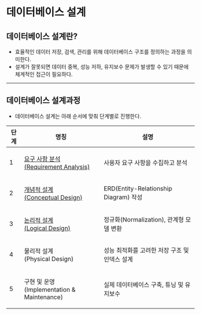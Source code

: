 # 데이터베이스 설계

## 데이터베이스 설계란?

* 효율적인 데이터 저장, 검색, 관리를 위해 데이터베이스 구조를 정의하는 과정을 의미한다.
* 설계가 잘못되면 데이터 중복, 성능 저하, 유지보수 문제가 발생할 수 있기 때문에 체계적인 접근이 필요하다.

***

## 데이터베이스 설계과정

* 데이터베이스 설계는 아래 순서에 맞춰 단계별로 진행한다.



| 단계 | 명칭                                                                              | 설명                                  |
| -- | ------------------------------------------------------------------------------- | ----------------------------------- |
| 1  | <p><a href="requirement-analysis.md">요구 사항 분석<br>(Requirement Analysis)</a></p> | 사용자 요구 사항을 수집하고 분석                  |
| 2  | <p><a href="conceptual-design.md">개념적 설계<br>(Conceptual Design)</a></p>         | ERD(Entity-Relationship Diagram) 작성 |
| 3  | <p><a href="logical-design.md">논리적 설계<br>(Logical Design)</a></p>               | 정규화(Normalization), 관계형 모델 변환       |
| 4  | <p>물리적 설계<br>(Physical Design)</p>                                              | 성능 최적화를 고려한 저장 구조 및 인덱스 설계          |
| 5  | <p>구현 및 운영<br>(Implementation &#x26; Maintenance)</p>                           | 실제 데이터베이스 구축, 튜닝 및 유지보수             |
